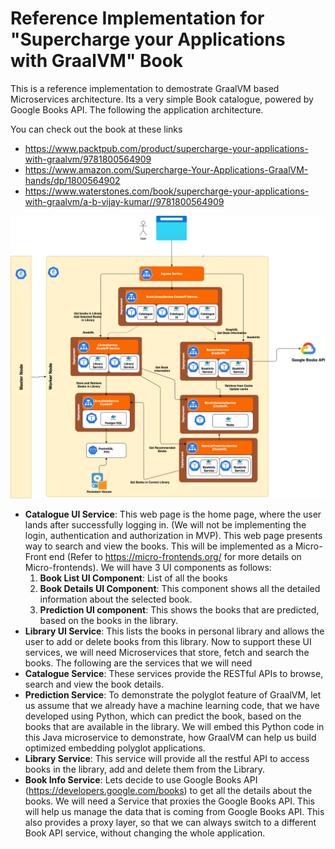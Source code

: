 # Reference Implementation for "Supercharge your Applications with GraalVM" Book
This is a reference implementation to demostrate GraalVM based Microservices architecture. Its a very simple Book catalogue, powered by Google Books API. The following the application architecture.

You can check out the book at these links
* https://www.packtpub.com/product/supercharge-your-applications-with-graalvm/9781800564909
* https://www.amazon.com/Supercharge-Your-Applications-GraalVM-hands/dp/1800564902
* https://www.waterstones.com/book/supercharge-your-applications-with-graalvm/a-b-vijay-kumar//9781800564909
 


![alt](./images/architecture.png)

* **Catalogue UI Service**: This web page is the home page, where the user lands after successfully logging in. (We will not be implementing the login, authentication and authorization in MVP). This web page presents way to search and view the books. This will be implemented as a Micro-Front end (Refer to https://micro-frontends.org/ for more details on Micro-frontends). We will have 3 UI components as follows:
  1. **Book List UI Component**: List of all the books
  2. **Book Details UI Component**: This component shows all the detailed information about the selected book.
  3. **Prediction UI component**: This shows the books that are predicted, based on the books in the library.
* **Library UI Service**: This lists the books in personal library and allows the user to add or delete books from this library.
Now to support these UI services, we will need Microservices that store, fetch and search the books. The following are the services that we will need
* **Catalogue Service**: These services provide the RESTful APIs to browse, search and view the book details. 
* **Prediction Service**: To demonstrate the polyglot feature of GraalVM, let us assume that we already have a machine learning code, that we have developed using Python, which can predict the book, based on the books that are available in the library. We will embed this Python code in this Java microservice to demonstrate, how GraalVM can help us build optimized embedding polyglot applications.
* **Library Service**: This service will provide all the restful API to access books in the library, add and delete them from the Library. 
* **Book Info Service**: Lets decide to use Google Books API (https://developers.google.com/books) to get all the details about the books. We will need a Service that proxies the Google Books API. This will help us manage the data that is coming from Google Books API. This also provides a proxy layer, so that we can always switch to a different Book API service, without changing the whole application. 
